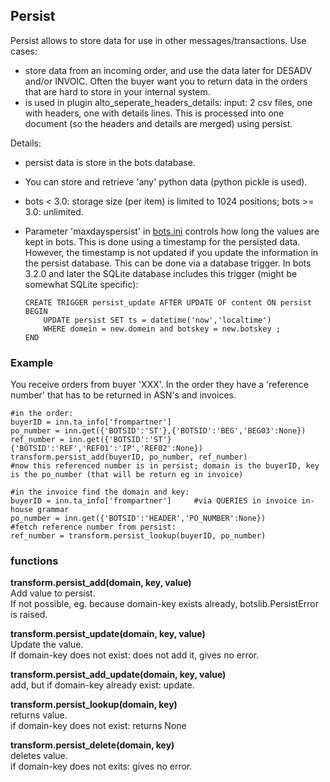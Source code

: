 ## Persist

Persist allows to store data for use in other
messages/transactions. Use cases: 

-	store data from an incoming order,
	and use the data later for DESADV and/or INVOIC. Often the buyer want
	you to return data in the orders that are hard to store in your internal
	system. 
- 	is used in plugin alto\_seperate\_headers\_details:
	input: 2 csv files, one with headers, one with details lines. This is
	processed into one document (so the headers and details are merged)
	using persist. 
    
Details: 
-	persist data is store in the bots database. 
-	You can store and retrieve 'any' python data (python pickle is used). 
-	bots < 3.0: storage size (per item) is limited to 1024
	positions; bots \>= 3.0: unlimited. 
-	Parameter 'maxdayspersist' in [bots.ini](StartConfigurationFiles.md) 
	controls how long the values are kept in bots. This is done using a 
    timestamp for the persisted data. However, the timestamp is not updated 
    if you update the information in the persist database. 
    This can be done via a database trigger. In bots 3.2.0 and later the SQLite database includes this trigger (might be
	somewhat SQLite specific): 
    
		CREATE TRIGGER persist_update AFTER UPDATE OF content ON persist 
        BEGIN 
        	UPDATE persist SET ts = datetime('now','localtime') 
            WHERE domein = new.domein and botskey = new.botskey ; 
        END

### Example

You receive orders from buyer 'XXX'. In the order they have a 'reference
number' that has to be returned in ASN's and invoices.

    #in the order:
    buyerID = inn.ta_info['frompartner']
    po_number = inn.get({'BOTSID':'ST'},{'BOTSID':'BEG','BEG03':None})
    ref_number = inn.get({'BOTSID':'ST'}{'BOTSID':'REF','REF01':'IP','REF02':None})
    transform.persist_add(buyerID, po_number, ref_number)
    #now this referenced number is in persist; domain is the buyerID, key is the po_number (that will be return eg in invoice)

    #in the invoice find the domain and key:
    buyerID = inn.ta_info['frompartner']     #via QUERIES in invoice in-house grammar
    po_number = inn.get({'BOTSID':'HEADER','PO_NUMBER':None})
    #fetch reference number from persist:
    ref_number = transform.persist_lookup(buyerID, po_number)


### functions

**transform.persist\_add(domain, key, value)**  
Add value to persist.  
If not possible, eg. because domain-key exists already,
botslib.PersistError is raised.

**transform.persist\_update(domain, key, value)**  
Update the value.  
If domain-key does not exist: does not add it, gives no error.

**transform.persist\_add\_update(domain, key, value)**  
add, but if domain-key already exist: update.

**transform.persist\_lookup(domain, key)**  
returns value.  
if domain-key does not exist: returns None

**transform.persist\_delete(domain, key)**  
deletes value.  
if domain-key does not exits: gives no error.


